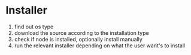 # Installer


1. find out os type
2. download the source according to the installation type
3. check if node is installed, optionally install manually
3. run the relevant installer depending on what the user want's to install